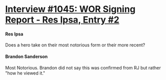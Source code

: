 # [Interview #1045: WOR Signing Report - Res Ipsa, Entry #2](https://www.theoryland.com/intvmain.php?i=1045#2)

#### Res Ipsa

Does a hero take on their most notorious form or their more recent?

#### Brandon Sanderson

Most Notorious. Brandon did not say this was confirmed from RJ but rather "how he viewed it."

